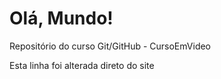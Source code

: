 # Olá, Mundo!
 Repositório do curso Git/GitHub - CursoEmVideo

Esta linha foi alterada direto do site
